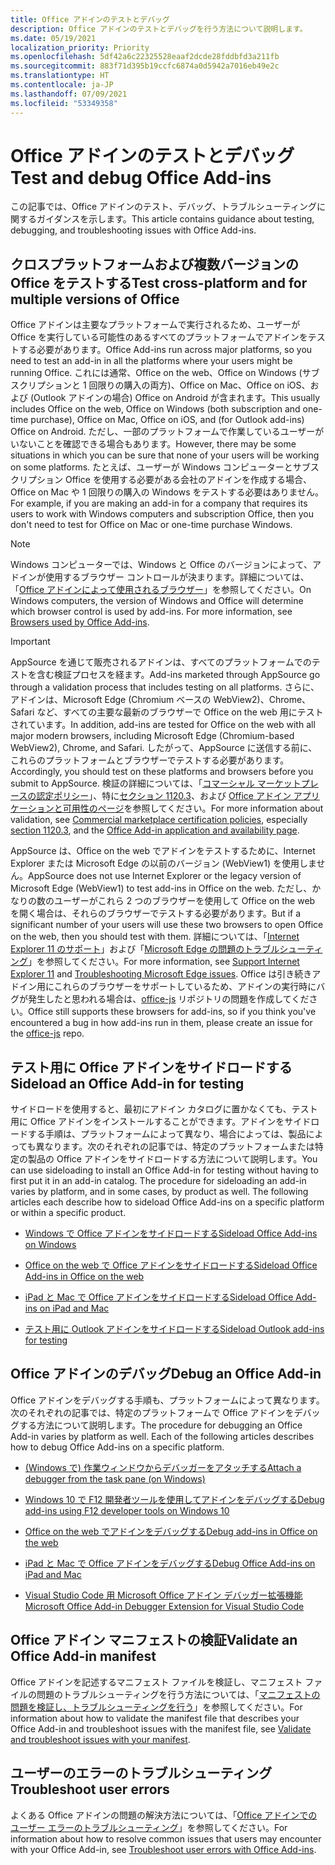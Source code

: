 ```yaml
---
title: Office アドインのテストとデバッグ
description: Office アドインのテストとデバッグを行う方法について説明します。
ms.date: 05/19/2021
localization_priority: Priority
ms.openlocfilehash: 5df42a6c22325528eaaf2dcde28fddbfd3a211fb
ms.sourcegitcommit: 883f71d395b19ccfc6874a0d5942a7016eb49e2c
ms.translationtype: HT
ms.contentlocale: ja-JP
ms.lasthandoff: 07/09/2021
ms.locfileid: "53349358"
---
```

# <a name="test-and-debug-office-add-ins"></a><span data-ttu-id="c2d8b-103">Office アドインのテストとデバッグ</span><span class="sxs-lookup"><span data-stu-id="c2d8b-103">Test and debug Office Add-ins</span></span>

<span data-ttu-id="c2d8b-104">この記事では、Office アドインのテスト、デバッグ、トラブルシューティングに関するガイダンスを示します。</span><span class="sxs-lookup"><span data-stu-id="c2d8b-104">This article contains guidance about testing, debugging, and troubleshooting issues with Office Add-ins.</span></span>

## <a name="test-cross-platform-and-for-multiple-versions-of-office"></a><span data-ttu-id="c2d8b-105">クロスプラットフォームおよび複数バージョンの Office をテストする</span><span class="sxs-lookup"><span data-stu-id="c2d8b-105">Test cross-platform and for multiple versions of Office</span></span>

<span data-ttu-id="c2d8b-106">Office アドインは主要なプラットフォームで実行されるため、ユーザーが Office を実行している可能性のあるすべてのプラットフォームでアドインをテストする必要があります。</span><span class="sxs-lookup"><span data-stu-id="c2d8b-106">Office Add-ins run across major platforms, so you need to test an add-in in all the platforms where your users might be running Office.</span></span> <span data-ttu-id="c2d8b-107">これには通常、Office on the web、Office on Windows (サブスクリプションと 1 回限りの購入の両方)、Office on Mac、Office on iOS、および (Outlook アドインの場合) Office on Android が含まれます。</span><span class="sxs-lookup"><span data-stu-id="c2d8b-107">This usually includes Office on the web, Office on Windows (both subscription and one-time purchase), Office on Mac, Office on iOS, and (for Outlook add-ins) Office on Android.</span></span> <span data-ttu-id="c2d8b-108">ただし、一部のプラットフォームで作業しているユーザーがいないことを確認できる場合もあります。</span><span class="sxs-lookup"><span data-stu-id="c2d8b-108">However, there may be some situations in which you can be sure that none of your users will be working on some platforms.</span></span> <span data-ttu-id="c2d8b-109">たとえば、ユーザーが Windows コンピューターとサブスクリプション Office を使用する必要がある会社のアドインを作成する場合、Office on Mac や 1 回限りの購入の Windows をテストする必要はありません。</span><span class="sxs-lookup"><span data-stu-id="c2d8b-109">For example, if you are making an add-in for a company that requires its users to work with Windows computers and subscription Office, then you don't need to test for Office on Mac or one-time purchase Windows.</span></span>

> [!NOTE]
> <span data-ttu-id="c2d8b-110">Windows コンピューターでは、Windows と Office のバージョンによって、アドインが使用するブラウザー コントロールが決まります。詳細については、「[Office アドインによって使用されるブラウザー](../concepts/browsers-used-by-office-web-add-ins.md)」を参照してください。</span><span class="sxs-lookup"><span data-stu-id="c2d8b-110">On Windows computers, the version of Windows and Office will determine which browser control is used by add-ins. For more information, see [Browsers used by Office Add-ins](../concepts/browsers-used-by-office-web-add-ins.md).</span></span>

> [!IMPORTANT]
> <span data-ttu-id="c2d8b-111">AppSource を通じて販売されるアドインは、すべてのプラットフォームでのテストを含む検証プロセスを経ます。</span><span class="sxs-lookup"><span data-stu-id="c2d8b-111">Add-ins marketed through AppSource go through a validation process that includes testing on all platforms.</span></span> <span data-ttu-id="c2d8b-112">さらに、アドインは、Microsoft Edge (Chromium ベースの WebView2)、Chrome、Safari など、すべての主要な最新のブラウザーで Office on the web 用にテストされています。</span><span class="sxs-lookup"><span data-stu-id="c2d8b-112">In addition, add-ins are tested for Office on the web with all major modern browsers, including Microsoft Edge (Chromium-based WebView2), Chrome, and Safari.</span></span> <span data-ttu-id="c2d8b-113">したがって、AppSource に送信する前に、これらのプラットフォームとブラウザーでテストする必要があります。</span><span class="sxs-lookup"><span data-stu-id="c2d8b-113">Accordingly, you should test on these platforms and browsers before you submit to AppSource.</span></span> <span data-ttu-id="c2d8b-114">検証の詳細については、「[コマーシャル マーケットプレースの認定ポリシー](/legal/marketplace/certification-policies)」、特に[セクション 1120.3](/legal/marketplace/certification-policies#11203-functionality)、および [Office アドイン アプリケーションと可用性のページ](../overview/office-add-in-availability.md)を参照してください。</span><span class="sxs-lookup"><span data-stu-id="c2d8b-114">For more information about validation, see [Commercial marketplace certification policies](/legal/marketplace/certification-policies), especially [section 1120.3](/legal/marketplace/certification-policies#11203-functionality), and the [Office Add-in application and availability page](../overview/office-add-in-availability.md).</span></span>
>
> <span data-ttu-id="c2d8b-115">AppSource は、Office on the web でアドインをテストするために、Internet Explorer または Microsoft Edge の以前のバージョン (WebView1) を使用しません。</span><span class="sxs-lookup"><span data-stu-id="c2d8b-115">AppSource does not use Internet Explorer or the legacy version of Microsoft Edge (WebView1) to test add-ins in Office on the web.</span></span> <span data-ttu-id="c2d8b-116">ただし、かなりの数のユーザーがこれら 2 つのブラウザーを使用して Office on the web を開く場合は、それらのブラウザーでテストする必要があります。</span><span class="sxs-lookup"><span data-stu-id="c2d8b-116">But if a significant number of your users will use these two browsers to open Office on the web, then you should test with them.</span></span> <span data-ttu-id="c2d8b-117">詳細については、「[Internet Explorer 11 のサポート](../develop/support-ie-11.md)」および「[Microsoft Edge の問題のトラブルシューティング](../concepts/browsers-used-by-office-web-add-ins.md#troubleshooting-microsoft-edge-issues)」を参照してください。</span><span class="sxs-lookup"><span data-stu-id="c2d8b-117">For more information, see [Support Internet Explorer 11](../develop/support-ie-11.md) and [Troubleshooting Microsoft Edge issues](../concepts/browsers-used-by-office-web-add-ins.md#troubleshooting-microsoft-edge-issues).</span></span> <span data-ttu-id="c2d8b-118">Office は引き続きアドイン用にこれらのブラウザーをサポートしているため、アドインの実行時にバグが発生したと思われる場合は、[office-js](https://github.com/OfficeDev/office-js/issues/new/choose) リポジトリの問題を作成してください。</span><span class="sxs-lookup"><span data-stu-id="c2d8b-118">Office still supports these browsers for add-ins, so if you think you've encountered a bug in how add-ins run in them, please create an issue for the [office-js](https://github.com/OfficeDev/office-js/issues/new/choose) repo.</span></span>

## <a name="sideload-an-office-add-in-for-testing"></a><span data-ttu-id="c2d8b-119">テスト用に Office アドインをサイドロードする</span><span class="sxs-lookup"><span data-stu-id="c2d8b-119">Sideload an Office Add-in for testing</span></span>

<span data-ttu-id="c2d8b-p104">サイドロードを使用すると、最初にアドイン カタログに置かなくても、テスト用に Office アドインをインストールすることができます。アドインをサイドロードする手順は、プラットフォームによって異なり、場合によっては、製品によっても異なります。次のそれぞれの記事では、特定のプラットフォームまたは特定の製品の Office アドインをサイドロードする方法について説明します。</span><span class="sxs-lookup"><span data-stu-id="c2d8b-p104">You can use sideloading to install an Office Add-in for testing without having to first put it in an add-in catalog. The procedure for sideloading an add-in varies by platform, and in some cases, by product as well. The following articles each describe how to sideload Office Add-ins on a specific platform or within a specific product.</span></span>

- [<span data-ttu-id="c2d8b-123">Windows で Office アドインをサイドロードする</span><span class="sxs-lookup"><span data-stu-id="c2d8b-123">Sideload Office Add-ins on Windows</span></span>](create-a-network-shared-folder-catalog-for-task-pane-and-content-add-ins.md)

- [<span data-ttu-id="c2d8b-124">Office on the web で Office アドインをサイドロードする</span><span class="sxs-lookup"><span data-stu-id="c2d8b-124">Sideload Office Add-ins in Office on the web</span></span>](sideload-office-add-ins-for-testing.md)

- [<span data-ttu-id="c2d8b-125">iPad と Mac で Office アドインをサイドロードする</span><span class="sxs-lookup"><span data-stu-id="c2d8b-125">Sideload Office Add-ins on iPad and Mac</span></span>](sideload-an-office-add-in-on-ipad-and-mac.md)

- [<span data-ttu-id="c2d8b-126">テスト用に Outlook アドインをサイドロードする</span><span class="sxs-lookup"><span data-stu-id="c2d8b-126">Sideload Outlook add-ins for testing</span></span>](../outlook/sideload-outlook-add-ins-for-testing.md)

## <a name="debug-an-office-add-in"></a><span data-ttu-id="c2d8b-127">Office アドインのデバッグ</span><span class="sxs-lookup"><span data-stu-id="c2d8b-127">Debug an Office Add-in</span></span>

<span data-ttu-id="c2d8b-p105">Office アドインをデバッグする手順も、プラットフォームによって異なります。次のそれぞれの記事では、特定のプラットフォームで Office アドインをデバッグする方法について説明します。</span><span class="sxs-lookup"><span data-stu-id="c2d8b-p105">The procedure for debugging an Office Add-in varies by platform as well. Each of the following articles describes how to debug Office Add-ins on a specific platform.</span></span>

- [<span data-ttu-id="c2d8b-130">(Windows で) 作業ウィンドウからデバッガーをアタッチする</span><span class="sxs-lookup"><span data-stu-id="c2d8b-130">Attach a debugger from the task pane (on Windows)</span></span>](attach-debugger-from-task-pane.md)

- [<span data-ttu-id="c2d8b-131">Windows 10 で F12 開発者ツールを使用してアドインをデバッグする</span><span class="sxs-lookup"><span data-stu-id="c2d8b-131">Debug add-ins using F12 developer tools on Windows 10</span></span>](debug-add-ins-using-f12-developer-tools-on-windows-10.md)

- [<span data-ttu-id="c2d8b-132">Office on the web でアドインをデバッグする</span><span class="sxs-lookup"><span data-stu-id="c2d8b-132">Debug add-ins in Office on the web</span></span>](debug-add-ins-in-office-online.md)

- [<span data-ttu-id="c2d8b-133">iPad と Mac で Office アドインをデバッグする</span><span class="sxs-lookup"><span data-stu-id="c2d8b-133">Debug Office Add-ins on iPad and Mac</span></span>](debug-office-add-ins-on-ipad-and-mac.md)

- [<span data-ttu-id="c2d8b-134">Visual Studio Code 用 Microsoft Office アドイン デバッガー拡張機能</span><span class="sxs-lookup"><span data-stu-id="c2d8b-134">Microsoft Office Add-in Debugger Extension for Visual Studio Code</span></span>](debug-with-vs-extension.md)

## <a name="validate-an-office-add-in-manifest"></a><span data-ttu-id="c2d8b-135">Office アドイン マニフェストの検証</span><span class="sxs-lookup"><span data-stu-id="c2d8b-135">Validate an Office Add-in manifest</span></span>

<span data-ttu-id="c2d8b-136">Office アドインを記述するマニフェスト ファイルを検証し、マニフェスト ファイルの問題のトラブルシューティングを行う方法については、「[マニフェストの問題を検証し、トラブルシューティングを行う](troubleshoot-manifest.md)」を参照してください。</span><span class="sxs-lookup"><span data-stu-id="c2d8b-136">For information about how to validate the manifest file that describes your Office Add-in and troubleshoot issues with the manifest file, see [Validate and troubleshoot issues with your manifest](troubleshoot-manifest.md).</span></span>

## <a name="troubleshoot-user-errors"></a><span data-ttu-id="c2d8b-137">ユーザーのエラーのトラブルシューティング</span><span class="sxs-lookup"><span data-stu-id="c2d8b-137">Troubleshoot user errors</span></span>

<span data-ttu-id="c2d8b-138">よくある Office アドインの問題の解決方法については、「[Office アドインでのユーザー エラーのトラブルシューティング](testing-and-troubleshooting.md)」を参照してください。</span><span class="sxs-lookup"><span data-stu-id="c2d8b-138">For information about how to resolve common issues that users may encounter with your Office Add-in, see [Troubleshoot user errors with Office Add-ins](testing-and-troubleshooting.md).</span></span>
